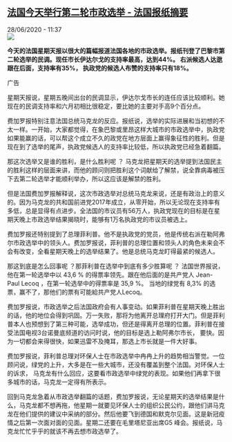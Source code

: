 <!--1593338102000-->
[法国今天举行第二轮市政选举 - 法国报纸摘要](http://www.rfi.fr//cn/%E6%94%BF%E6%B2%BB/20200628-%E6%B3%95%E5%9B%BD%E4%BB%8A%E5%A4%A9%E4%B8%BE%E8%A1%8C%E7%AC%AC%E4%BA%8C%E8%BD%AE%E5%B8%82%E6%94%BF%E9%80%89%E4%B8%BE)
------

<div>28/06/2020 - 11:37</div><img src="https://s.rfi.fr/media/display/7a6b9d8c-61e3-11ea-8577-005056a964fe/w:310/p:16x9/WB15399-RFI-CN-20100304.png"><p><strong>今天的法国星期天报以很大的篇幅报道法国各地的市政选举。报纸刊登了巴黎市第二轮选举的民调。现任市长伊达尔戈的支持率最高，达到44%。 右派候选人达逖跟在后面，支持率有35%， 执政党的候选人布赞的支持率只有18%。</strong></p><div class="t-content__body u-clearfix"><div class="m-interstitial"><div class="m-interstitial__ad"><divclass="m-block-ad "data-tms-ad-type="box"data-tms-ad-status="idle"data-tms-ad-pos="1"><div class="m-block-ad__label">广告</div><div class="m-block-ad__content"></div></div></div></div><p>星期天报说，星期五晚间出台的民调显示，伊达尔戈市长的连任应该比较顺利。她现在的民调支持率和六月初相比很稳定，要比她的主要对手高9个百分点。</p><p>费加罗报特别注意法国总统马克龙的反应。报纸说，选举的实际进展和当初想的不太一样。一开始，大家都觉得，在象巴黎或里昂这样大城市的市政选举中，执政党如果能赢的话，可以帮这个成立不久的政党在地方层面上赢得象征性的胜利。但是现在到了选举的尾声，执政党候选人的支持率比较低，所以执政党已经急着翻篇。</p><p>那这次选举又是谁的胜利，是什么胜利呢 ？ 马克龙把星期天的选举提到法国民主的胜利这样的层面来讲，而他的顾问则把胜利这个词献给了解禁，说全靠病毒被压下去第二轮选举才能顺利举办，所以这应该是解禁的胜利。</p><p>但是法国费加罗报解释说，这次市政选举对总统马克龙来说，还是有政治上的意义的。因为马克龙的共和国前进党2017年成立，从零开始，所以无论现在支持率有多低，总是显得有点进步。全法国的市议员有56万人，执政党现在的目标是在星期天晚上市政选举结果揭晓时，能够有1万名执政党的市议员被选上。</p><p>费加罗报还特别提到了总理菲利普。他不是执政党的党员，他是传统右派在勒阿弗尔市政选举中的领头人。费加罗报说，菲利普的总理位置和领头人的角色未来会不会有改变，全看星期天晚上的选举结果了。他是总统马克龙盯得最紧的候选人。</p><p>那这到底是怎么回事呢 ？那菲利普在选举中到底有多少胜算呢 ？ 法国世界报说，他在第一轮选举中以 43,6 % 的得票率领先。跟在他后面的是共产党人 Jean-Paul Lecoq ，在第一轮选举中的得票率是 35,9 %。 当地的绿党有 8,3% 的选票，赢不了，那他们的票有可能給共产党人Lecoq。</p><p>费加罗报说，市政选举之后法国政府会有人事变动。如果菲利普在星期天晚上胜出的话，他的地位会得到巩固。万一失败，那将为他离开总理府打开大门。但是菲利普本人也预想到了第三种可能，选举成功，但还是得离开总理的位置。菲利普在接受法国电视3台诺曼底频道的访问时说，他的目标是选上勒阿弗尔市长， 要快。因为一切都会来得很快，如果迅雷不及掩耳，那选上市长就是一件大好事。</p><p>费加罗报说，菲利普总理对环保人士在市政选举中冉冉上升的趋势相当警觉。一位顾问说，绿党的上升，大多是在一些大城市，还没有覆盖到整个法国。对环保人士的诉求， 马克龙有什么回应，这要看市政选举中绿党的表现。如果他们再拿下很多城市的话，马克龙一定得有所表示。</p><p>回到马克龙急着从市政选举翻篇的话题，费加罗报说，无论星期天的选举结果是什么，马克龙都不想再拖，他星期一就要见环保人士的组织公民公约，跟他们讲马克龙在他们提供的建议中采纳的部分。然后他要飞到德国和默克尔见面。这是新冠疫情之后第一次面对面的见面。星期二还要在毛里塔尼亚出席G5 峰会。报纸说，马克龙忙忙乎乎的就该不再去想市政选举了。</p><div class="o-self-promo o-self-promo--nl o-self-promo--hidden" data-selfpromo-newsletter></div><div class="o-self-promo o-self-promo--app o-self-promo--hidden" data-selfpromo-app></div></div>
